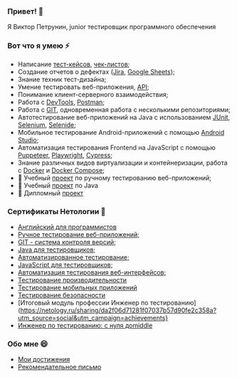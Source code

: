 ### Привет! 👋
Я Виктор Петрунин, junior тестировщик программного обеспечения

### Вот что я умею ⚡
- Написание [тест-кейсов](https://docs.google.com/spreadsheets/d/1tTQeSMVBBraZzv7SnTIFVAEFduAGgW6u-0dSSFsXTJ4/edit#gid=0), [чек-листов](https://docs.google.com/spreadsheets/d/1JPyUJUx-1EUVtOlKCdg4P52qYHaduzqQ-bNckaahMkI/edit#gid=0);
- Создание отчетов о дефектах ([Jira](https://docs.google.com/document/d/1qk6isUBX8GN58RWZIa2w0Rj8dfEQaCV5YJ2ccAZwGKM/edit), [Google Sheets](https://docs.google.com/spreadsheets/d/10CTtN6L1KC3xvQUtg-oHhdOQYpgs3gYCC6OLYFowt6Y/edit#gid=0));
- Знание техник тест-дизайна;
- Умение тестировать веб-приложения, [API](https://github.com/Victor1963100/API-CI);
- Понимание клиент-серверного взаимодействия;
-  Работа с [DevTools](https://docs.google.com/document/d/1TGRXJnzFOc8HnARlNi05y-UPsB_WindDo0M20QP_rSU/edit), [Postman](https://github.com/Victor1963100/Postman-Echo);
-  Работа с [GIT]([https://github.com/netology-code/git-2-homeworks-pr](https://github.com/Victor1963100/git-2-homeworks-fork)), одновременная работа с несколькими репозиториями;
-  Автотестирование веб-приложений на Java с использованием [JUnit](https://github.com/Victor1963100/CashBackHacker2/tree/junit4), [Selenium](https://github.com/Victor1963100/CardOrder/tree/main), [Selenide](https://github.com/Victor1963100/CardDelivery/tree/main);
-  Мобильное тестирование Android-приложений с помощью [Android Studio](https://docs.google.com/document/d/1S6TGHL4RPoLkduLeEZqbp5XTkGwuWi7O0sRj6eh-pAQ/edit);
-  Автоматизация тестирования Frontend на JavaScript с помощью [Puppeteer](https://github.com/Victor1963100/Pupeteer1), [Playwright](https://github.com/Victor1963100/Playwright), [Cypress](https://github.com/Victor1963100/Cypress_1);
-  Знание различных видов виртуализации и контейнеризации, работа с [Docker](https://github.com/Victor1963100/Deadline-3) и [Docker Compose](https://github.com/Victor1963100/MyDocker);
-  🌱 Учебный [проект](https://docs.google.com/spreadsheets/d/1nGvDaEwpIqhwsHfo_NtikDhN_UBIiSZYGXXHJk0cAwQ/edit#gid=0) по ручному тестированию веб-приложений;
-  🌱 Учебный [проект](https://github.com/Victor1963100/CourseProject) по Java
-  🌱 Дипломный [проект](https://github.com/Victor1963100/diplom_project_new_v5.2)

### Сертификаты Нетологии 🌱
- [Английский для программистов](https://u.netology.ru/backend/uploads/legacy/shared_diplomas/image/230049/a12e5814ee1283b6189f803f56031d07.png?ts=1671268256)
- [Ручное тестирование веб-приложений;](https://u.netology.ru/backend/uploads/legacy/shared_diplomas/image/213373/d907180593c090cd14edc1c6e339f998.png?ts=1668071331)
- [GIT - система контроля версий;](https://u.netology.ru/backend/uploads/legacy/shared_diplomas/image/229877/4df8d19f3b0bf2db3e2cd5313f6c5d6f.png?ts=1671214887)
- [Java для тестировщиков;](https://u.netology.ru/backend/uploads/legacy/shared_diplomas/image/211491/8c80a18c155de0c6a07fea7673f46694.png?ts=1667734889)
- [Автоматизированное тестирование;](https://u.netology.ru/backend/uploads/legacy/shared_diplomas/image/243485/8d33426b4cd14cf227b0ffc49e028dd0.png?ts=1674543748)
- [JavaScript для тестировщиков;](https://u.netology.ru/backend/uploads/legacy/shared_diplomas/image/284775/31c2245e913191be0f79e918aaaa312c.png?ts=1682506894)
- [Автоматизация тестирования веб-интерфейсов;](https://u.netology.ru/backend/uploads/legacy/shared_diplomas/image/284777/b70f12811249c6931763e86e0c0cf0ef.png?ts=1682506949)
- [Тестирование производительности](https://u.netology.ru/backend/uploads/legacy/shared_diplomas/image/308525/2e4a61f17d32dea81626ae052a76883a.png?ts=1687887311)
- [Тестирование мобильных приложений](https://u.netology.ru/backend/uploads/legacy/shared_diplomas/image/311249/55e73151a522c3ac9446ab56801b7234.png?ts=1688415186)
- [Тестирование безопасности](https://u.netology.ru/backend/uploads/legacy/shared_diplomas/image/322474/81bf167ad1766f773a624805aa763fc2.png?ts=1690883388)
- [Итоговый модуль профессии Инженер по тестированию](https://netology.ru/sharing/da2f06d71281f07037b57d90fe2c358a?utm_source=social&utm_campaign=achievements}
- [Инженер по тестированию: с нуля доmiddle](https://netology.ru/sharing/e90b9267e54c19563930dc396c8df590?utm_source=social&utm_campaign=achievements)

### Обо мне 😄
- [Мои достижения](https://netolo.gy/jPo)
- [Рекомендательное письмо](https://drive.google.com/file/d/12UwxHZQiwutKwRus8cBZGgLOqxy1A3_M/view?usp=drive_link)
<!--
**Victor1963100/Victor1963100** is a ✨ _special_ ✨ repository because its `README.md` (this file) appears on your GitHub profile.

Here are some ideas to get you started:

- 🔭 I’m currently working on ...
- 🌱 I’m currently learning ...
- 👯 I’m looking to collaborate on ...
- 🤔 I’m looking for help with ...
- 💬 Ask me about ...
- 📫 How to reach me: ...
- 😄 Pronouns: ...
- ⚡ Fun fact: ...
-->
